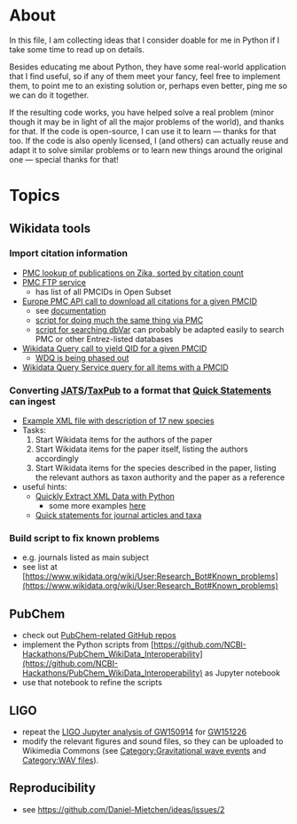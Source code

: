 # About
In this file, I am collecting ideas that I consider doable for me in Python if I take some time to read up on details. 

Besides educating me about Python, they have some real-world application that I find useful, so if any of them meet your fancy, feel free to implement them, to point me to an existing solution or, perhaps even better, ping me so we can do it together. 

If the resulting code works, you have helped solve a real problem (minor though it may be in light of all the major problems of the world), and thanks for that. If the code is open-source, I can use it to learn &mdash; thanks for that too. If the code is also openly licensed, I (and others) can actually reuse and adapt it to solve similar problems or to learn new things around the original one &mdash; special thanks for that!

# Topics
## Wikidata tools
### Import citation information
* [PMC lookup of publications on Zika, sorted by citation count](http://www.ebi.ac.uk/europepmc/webservices/rest/search?query=zika%20sort_cited:y)
* [PMC FTP service](https://www.ncbi.nlm.nih.gov/pmc/tools/ftp/)
   * has list of all PMCIDs in Open Subset
* [Europe PMC API call to download all citations for a given PMCID](http://www.ebi.ac.uk/europepmc/webservices/rest/PMC/PMC109351/citations/1/287/xml)
   * see [documentation](http://europepmc.org/RestfulWebService#cites)
   * [script for doing much the same thing via PMC](https://gist.github.com/mcfrank/c1ec74df1427278cbe53)
   * [script for searching dbVar](https://www.ncbi.nlm.nih.gov/dbvar/content/tools/entrez/) can probably be adapted easily to search PMC or other Entrez-listed databases
* [Wikidata Query call to yield QID for a given PMCID](https://wdq.wmflabs.org/api?q=string%5B932:%22109351%22%5D)
  - [WDQ is being phased out](https://phabricator.wikimedia.org/T153439)
* [Wikidata Query Service query for all items with a PMCID](https://query.wikidata.org/#SELECT%20%3Fitem%20%3Fpmcid%20WHERE%20%7B%0A%20%20%3Fitem%20wdt%3AP932%20%3Fpmcid%20.%0A%7D%20)

### Converting [JATS](http://jats.nlm.nih.gov/)/[TaxPub](https://github.com/tcatapano/TaxPub) to a format that [Quick Statements](http://tools.wmflabs.org/wikidata-todo/quick_statements.php) can ingest
* [Example XML file with description of 17 new species](http://phytokeys.pensoft.net/lib/ajax_srv/article_elements_srv.php?action=download_xml&item_id=5203)
* Tasks:
  1. Start Wikidata items for the authors of the paper
  1. Start Wikidata items for the paper itself, listing the authors accordingly
  1. Start Wikidata items for the species described in the paper, listing the relevant authors as taxon authority and the paper as a reference
* useful hints:
   * [Quickly Extract XML Data with Python](http://www.rdegges.com/quickly-extract-xml-data-with-python/)
     * some more examples [here](http://stackoverflow.com/questions/7691514/extracting-text-from-xml-using-python)
   * [Quick statements for journal articles and taxa](https://www.wikidata.org/wiki/User:Daniel_Mietchen/Quick_statements)

### Build script to fix known problems
* e.g. journals listed as main subject
* see list at [https://www.wikidata.org/wiki/User:Research_Bot#Known_problems](https://www.wikidata.org/wiki/User:Research_Bot#Known_problems)

## PubChem
* check out [PubChem-related GitHub repos](https://github.com/search?q=topic%3Apubchem&type=Repositories)
* implement the Python scripts from [https://github.com/NCBI-Hackathons/PubChem_WikiData_Interoperability](https://github.com/NCBI-Hackathons/PubChem_WikiData_Interoperability) as Jupyter notebook
* use that notebook to refine the scripts

## LIGO
* repeat the [LIGO Jupyter analysis of GW150914](https://twitter.com/KyleCranmer/status/698240530900193282) for [GW151226](https://en.wikipedia.org/wiki/GW151226)
* modify the relevant figures and sound files, so they can be uploaded to Wikimedia Commons (see [Category:Gravitational wave events](https://commons.wikimedia.org/wiki/Category:Gravitational_wave_events) and [Category:WAV files](https://commons.wikimedia.org/wiki/Category:WAV_files)).

## Reproducibility
* see https://github.com/Daniel-Mietchen/ideas/issues/2
